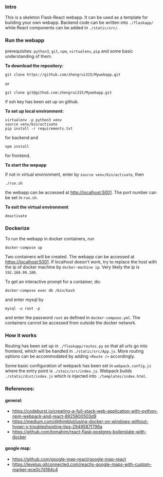 
### Intro
This is a skeleton Flask-React webapp. It can be used as a template for building your own webapp. Backend code can be written into `./flaskapp/` while React components can be added in `./static/src/`. 

### Run the webapp
prerequisites:
`python3`, `git`, `npm`, `virtualenv`, `pip` and some basic understanding of them.

**To download the repository:**
```buildoutcfg
git clone https://github.com/zhengrui315/Mywebapp.git
```
or
```buildoutcfg
git clone git@github.com:zhengrui315/Mywebapp.git
```
if ssh key has been set up on github. 

**To set up local environment:**
```buildoutcfg
virtualenv -p python3 venv
source venv/bin/activate
pip install -r requirements.txt
```
for backend and 
```buildoutcfg
npm install
```
for frontend.

**To start the wepapp**

If not in virtual environment, enter by `source venv/bin/activate`, then
```buildoutcfg
./run.sh
```
the webapp can be accessed at [http://localhost:5001](http://localhost:5001). The port number can be set in `run.sh`. 

**To exit the virtual environment**
```buildoutcfg
deactivate
```

### Dockerize
To run the webapp in docker containers, run
```buildoutcfg
docker-compose up
```
Two containers will be created. The webapp can be accessed at [https://localhost:5001](https://localhost:5001). If localhost doesn't work, try to replace the host with the ip of docker machine by `docker-machine ip`. 
Very likely the ip is `192.168.99.100`.

To get an interactive prompt for a container, do:
```buildoutcfg
docker-compose exec db /bin/bash
```
and enter mysql by
```buildoutcfg
mysql -u root -p
```
and enter the password `root` as defined in `docker-compose.yml`. The containers cannot be accessed from outside the docker network.  



### How it works
Routing has been set up in `./flaskapp/routes.py` so that all urls go into frontend, which will be handled in `./static/src/App.js`. More routing options can be accommodated by adding `<Route />` accordingly. 

Some basic configuration of webpack has been set in `webpack.config.js` where the entry point is `./staic/src/index.js`. Webpack builds `./static/dist/index.js` which is injected into `./templates/index.html`.



### References:
#### general:
- https://codeburst.io/creating-a-full-stack-web-application-with-python-npm-webpack-and-react-8925800503d9
- https://medium.com/@thimblot/using-docker-on-windows-without-hyper-v-troubleshooting-tips-2949587f796a
- https://github.com/tomahim/react-flask-postgres-boilerplate-with-docker

#### google map:
- https://github.com/google-map-react/google-map-react
- https://levelup.gitconnected.com/reactjs-google-maps-with-custom-marker-ece0c7d184c4